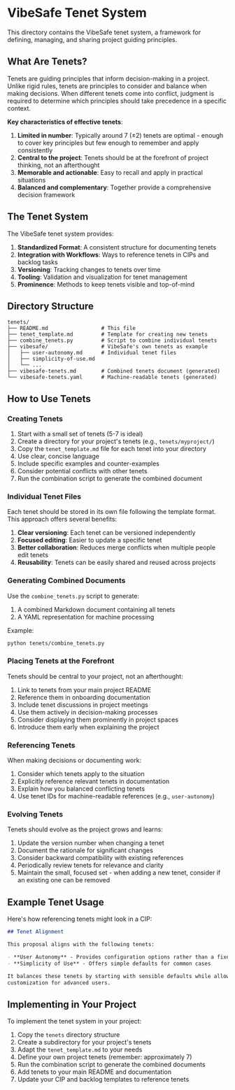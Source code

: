 # VibeSafe Tenet System

This directory contains the VibeSafe tenet system, a framework for defining, managing, and sharing project guiding principles.

## What Are Tenets?

Tenets are guiding principles that inform decision-making in a project. Unlike rigid rules, tenets are principles to consider and balance when making decisions. When different tenets come into conflict, judgment is required to determine which principles should take precedence in a specific context.

**Key characteristics of effective tenets**:

1. **Limited in number**: Typically around 7 (±2) tenets are optimal - enough to cover key principles but few enough to remember and apply consistently
2. **Central to the project**: Tenets should be at the forefront of project thinking, not an afterthought
3. **Memorable and actionable**: Easy to recall and apply in practical situations
4. **Balanced and complementary**: Together provide a comprehensive decision framework

## The Tenet System

The VibeSafe tenet system provides:

1. **Standardized Format**: A consistent structure for documenting tenets
2. **Integration with Workflows**: Ways to reference tenets in CIPs and backlog tasks
3. **Versioning**: Tracking changes to tenets over time
4. **Tooling**: Validation and visualization for tenet management
5. **Prominence**: Methods to keep tenets visible and top-of-mind

## Directory Structure

```
tenets/
├── README.md                 # This file
├── tenet_template.md         # Template for creating new tenets
├── combine_tenets.py         # Script to combine individual tenets
├── vibesafe/                 # VibeSafe's own tenets as example
│   ├── user-autonomy.md      # Individual tenet files
│   ├── simplicity-of-use.md
│   └── ...
├── vibesafe-tenets.md        # Combined tenets document (generated)
└── vibesafe-tenets.yaml      # Machine-readable tenets (generated)
```

## How to Use Tenets

### Creating Tenets

1. Start with a small set of tenets (5-7 is ideal)
2. Create a directory for your project's tenets (e.g., `tenets/myproject/`)
3. Copy the `tenet_template.md` file for each tenet into your directory
4. Use clear, concise language
5. Include specific examples and counter-examples
6. Consider potential conflicts with other tenets
7. Run the combination script to generate the combined document

### Individual Tenet Files

Each tenet should be stored in its own file following the template format. This approach offers several benefits:

1. **Clear versioning**: Each tenet can be versioned independently
2. **Focused editing**: Easier to update a specific tenet
3. **Better collaboration**: Reduces merge conflicts when multiple people edit tenets
4. **Reusability**: Tenets can be easily shared and reused across projects

### Generating Combined Documents

Use the `combine_tenets.py` script to generate:

1. A combined Markdown document containing all tenets
2. A YAML representation for machine processing

Example:
```bash
python tenets/combine_tenets.py
```

### Placing Tenets at the Forefront

Tenets should be central to your project, not an afterthought:

1. Link to tenets from your main project README
2. Reference them in onboarding documentation
3. Include tenet discussions in project meetings
4. Use them actively in decision-making processes 
5. Consider displaying them prominently in project spaces
6. Introduce them early when explaining the project

### Referencing Tenets

When making decisions or documenting work:

1. Consider which tenets apply to the situation
2. Explicitly reference relevant tenets in documentation
3. Explain how you balanced conflicting tenets
4. Use tenet IDs for machine-readable references (e.g., `user-autonomy`)

### Evolving Tenets

Tenets should evolve as the project grows and learns:

1. Update the version number when changing a tenet
2. Document the rationale for significant changes
3. Consider backward compatibility with existing references
4. Periodically review tenets for relevance and clarity
5. Maintain the small, focused set - when adding a new tenet, consider if an existing one can be removed

## Example Tenet Usage

Here's how referencing tenets might look in a CIP:

```markdown
## Tenet Alignment

This proposal aligns with the following tenets:

- **User Autonomy** - Provides configuration options rather than a fixed approach
- **Simplicity of Use** - Offers simple defaults for common cases

It balances these tenets by starting with sensible defaults while allowing 
customization for advanced users.
```

## Implementing in Your Project

To implement the tenet system in your project:

1. Copy the `tenets` directory structure
2. Create a subdirectory for your project's tenets
3. Adapt the `tenet_template.md` to your needs
4. Define your own project tenets (remember: approximately 7)
5. Run the combination script to generate the combined documents
6. Add tenets to your main README and documentation
7. Update your CIP and backlog templates to reference tenets 